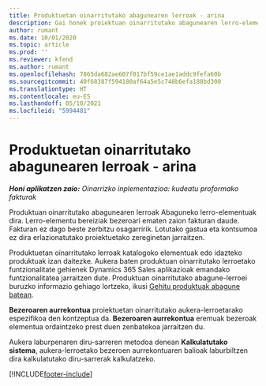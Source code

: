 ```yaml
---
title: Produktuetan oinarritutako abagunearen lerroak - arina
description: Gai honek proiektuan oinarritutako abagunearen lerro-elementuei buruzko informazioa eskaintzen du Project Operations-en.
author: rumant
ms.date: 10/01/2020
ms.topic: article
ms.prod: ''
ms.reviewer: kfend
ms.author: rumant
ms.openlocfilehash: 7865da682ae607f017bf59ce1ae1addc9fefa60b
ms.sourcegitcommit: 40f68387f594180af64a5e5c748b6efa188bd300
ms.translationtype: HT
ms.contentlocale: eu-ES
ms.lasthandoff: 05/10/2021
ms.locfileid: "5994481"
---
```

# <a name="product-based-opportunity-lines---lite"></a>Produktuetan oinarritutako abagunearen lerroak - arina

_**Honi aplikatzen zaio:** Oinarrizko inplementazioa: kudeatu proformako fakturak_

Produktuan oinarritutako abagunearen lerroak Abaguneko lerro-elementuak dira. Lerro-elementu bereiziak bezeroari ematen zaion fakturan daude. Fakturan ez dago beste zerbitzu osagarririk. Lotutako gastua eta kontsumoa ez dira erlazionatutako proiektuetako zereginetan jarraitzen.

Produktuetan oinarritutako lerroak katalogoko elementuak edo idazteko produktuak izan daitezke. Aukera baten produktuan oinarritutako lerroetako funtzionalitate gehienek Dynamics 365 Sales aplikazioak emandako funtzionalitatea jarraitzen dute. Produktuan oinarritutako abagune-lerroei buruzko informazio gehiago lortzeko, ikusi [Gehitu produktuak abagune batean](/dynamics365/sales-enterprise/add-products-opportunity).

**Bezeroaren aurrekontua** proiektuetan oinarritutako aukera-lerroetarako espezifikoa den kontzeptua da. **Bezeroaren aurrekontua** eremuak bezeroak elementua ordaintzeko prest duen zenbatekoa jarraitzen du.

Aukera laburpenaren diru-sarreren metodoa denean **Kalkulatutako sistema**, aukera-lerroetako bezeroen aurrekontuaren balioak laburbiltzen dira kalkulatutako diru-sarrerak kalkulatzeko. 



[!INCLUDE[footer-include](../../includes/footer-banner.md)]